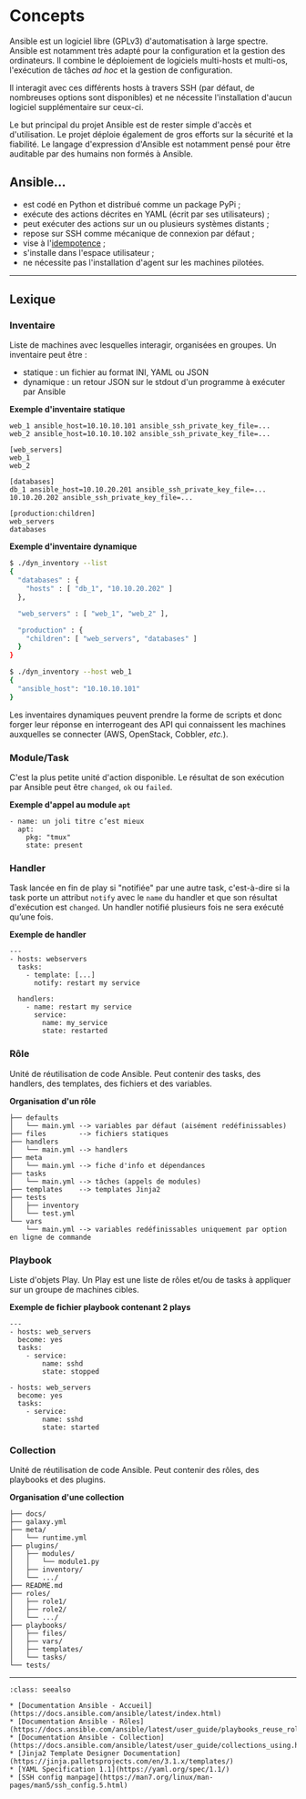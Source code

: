 # Concepts

Ansible est un logiciel libre (GPLv3) d'automatisation à large spectre. Ansible est notamment très adapté
pour la configuration et la gestion des ordinateurs. Il combine le déploiement de logiciels multi-hosts et multi-os,
l'exécution de tâches _ad hoc_ et la gestion de configuration.

Il interagit avec ces différents hosts à travers SSH (par défaut, de nombreuses options sont disponibles)
et ne nécessite l'installation d'aucun logiciel supplémentaire sur ceux-ci.

Le but principal du projet Ansible est de rester simple d'accès et d'utilisation. Le projet déploie également de gros
efforts sur la sécurité et la fiabilité. Le langage d'expression d'Ansible est notamment pensé pour être auditable
par des humains non formés à Ansible.

## Ansible...

* est codé en Python et distribué comme un package PyPi ;
* exécute des actions décrites en YAML (écrit par ses utilisateurs) ;
* peut exécuter des actions sur un ou plusieurs systèmes distants ;
* repose sur SSH comme mécanique de connexion par défaut ;
* vise à l'[idempotence](https://fr.wikipedia.org/wiki/Idempotence) ;
* s'installe dans l'espace utilisateur ;
* ne nécessite pas l'installation d'agent sur les machines pilotées.

----

## Lexique

### Inventaire

Liste de machines avec lesquelles interagir, organisées en groupes. Un inventaire peut être :

* statique : un fichier au format INI, YAML ou JSON
* dynamique : un retour JSON sur le stdout d'un programme à exécuter par Ansible

**Exemple d'inventaire statique**
```
web_1 ansible_host=10.10.10.101 ansible_ssh_private_key_file=...
web_2 ansible_host=10.10.10.102 ansible_ssh_private_key_file=...

[web_servers]
web_1
web_2

[databases]
db_1 ansible_host=10.10.20.201 ansible_ssh_private_key_file=...
10.10.20.202 ansible_ssh_private_key_file=...

[production:children]
web_servers
databases
```

**Exemple d'inventaire dynamique**
```bash session
$ ./dyn_inventory --list
{ 
  "databases" : { 
    "hosts" : [ "db_1", "10.10.20.202" ]
  }, 

  "web_servers" : [ "web_1", "web_2" ],

  "production" : { 
    "children": [ "web_servers", "databases" ]
  }
}

$ ./dyn_inventory --host web_1
{ 
  "ansible_host": "10.10.10.101" 
}
```

Les inventaires dynamiques peuvent prendre la forme de scripts et donc forger leur réponse en interrogeant des API qui connaissent les machines auxquelles se connecter (AWS, OpenStack, Cobbler, _etc._).

### Module/Task

C'est la plus petite unité d'action disponible. Le résultat de son exécution par Ansible peut être `changed`, `ok` ou `failed`.

**Exemple d'appel au module `apt`**
```
- name: un joli titre c’est mieux
  apt: 
    pkg: "tmux"
    state: present
```

### Handler

Task lancée en fin de play si "notifiée" par une autre task, c'est-à-dire si la task porte un attribut
`notify` avec le `name` du handler et que son résultat d'exécution est `changed`.
Un handler notifié plusieurs fois ne sera exécuté qu’une fois.

**Exemple de handler**
```
---
- hosts: webservers 
  tasks: 
    - template: [...] 
      notify: restart my service 

  handlers:
    - name: restart my service 
      service: 
        name: my_service
        state: restarted
```

### Rôle

Unité de réutilisation de code Ansible. Peut contenir des tasks, des handlers, des templates, des fichiers et des variables.

**Organisation d'un rôle**
```
├── defaults 
│   └── main.yml --> variables par défaut (aisément redéfinissables)
├── files        --> fichiers statiques 
├── handlers 
│   └── main.yml --> handlers 
├── meta 
│   └── main.yml --> fiche d'info et dépendances 
├── tasks 
│   └── main.yml --> tâches (appels de modules) 
├── templates    --> templates Jinja2 
├── tests 
│   ├── inventory 
│   └── test.yml 
└── vars
    └── main.yml --> variables redéfinissables uniquement par option en ligne de commande
```

### Playbook

Liste d'objets Play. Un Play est une liste de rôles et/ou de tasks à appliquer sur un groupe de machines cibles.

**Exemple de fichier playbook contenant 2 plays**

```
---
- hosts: web_servers
  become: yes
  tasks:
    - service: 
        name: sshd
        state: stopped

- hosts: web_servers
  become: yes
  tasks:
    - service: 
        name: sshd
        state: started
```

### Collection

Unité de réutilisation de code Ansible. Peut contenir des rôles, des playbooks et des plugins.

**Organisation d'une collection**
```
├── docs/
├── galaxy.yml
├── meta/
│   └── runtime.yml
├── plugins/
│   ├── modules/
│   │   └── module1.py
│   ├── inventory/
│   └── .../
├── README.md
├── roles/
│   ├── role1/
│   ├── role2/
│   └── .../
├── playbooks/
│   ├── files/
│   ├── vars/
│   ├── templates/
│   └── tasks/
└── tests/
```

------

```{admonition} Approfondir
:class: seealso

* [Documentation Ansible - Accueil](https://docs.ansible.com/ansible/latest/index.html)
* [Documentation Ansible - Rôles](https://docs.ansible.com/ansible/latest/user_guide/playbooks_reuse_roles.html)
* [Documentation Ansible - Collection](https://docs.ansible.com/ansible/latest/user_guide/collections_using.html)
* [Jinja2 Template Designer Documentation](https://jinja.palletsprojects.com/en/3.1.x/templates/)
* [YAML Specification 1.1](https://yaml.org/spec/1.1/)
* [SSH config manpage](https://man7.org/linux/man-pages/man5/ssh_config.5.html)
```
